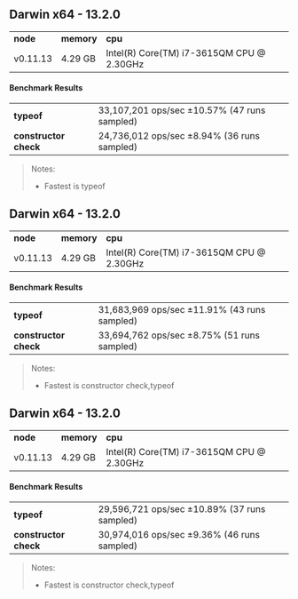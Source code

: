 Darwin x64 - 13.2.0
-----

<table><tr><td><b>node</b></td><td><b>memory</b></td><td><b>cpu</b></td></tr><tr><td>v0.11.13</td><td>4.29 GB</td><td>Intel(R) Core(TM) i7-3615QM CPU @ 2.30GHz</td></tr></table>

#### Benchmark Results ####

<table><tr><td><b>typeof</b></td><td>33,107,201 ops/sec ±10.57% (47 runs sampled)
</td></tr><tr><td><b>constructor check</b></td><td>24,736,012 ops/sec ±8.94% (36 runs sampled)
</td></tr></table>

> Notes:
> - Fastest is typeof


Darwin x64 - 13.2.0
-----

<table><tr><td><b>node</b></td><td><b>memory</b></td><td><b>cpu</b></td></tr><tr><td>v0.11.13</td><td>4.29 GB</td><td>Intel(R) Core(TM) i7-3615QM CPU @ 2.30GHz</td></tr></table>

#### Benchmark Results ####

<table><tr><td><b>typeof</b></td><td>31,683,969 ops/sec ±11.91% (43 runs sampled)
</td></tr><tr><td><b>constructor check</b></td><td>33,694,762 ops/sec ±8.75% (51 runs sampled)
</td></tr></table>

> Notes:
> - Fastest is constructor check,typeof


Darwin x64 - 13.2.0
-----

<table><tr><td><b>node</b></td><td><b>memory</b></td><td><b>cpu</b></td></tr><tr><td>v0.11.13</td><td>4.29 GB</td><td>Intel(R) Core(TM) i7-3615QM CPU @ 2.30GHz</td></tr></table>

#### Benchmark Results ####

<table><tr><td><b>typeof</b></td><td>29,596,721 ops/sec ±10.89% (37 runs sampled)
</td></tr><tr><td><b>constructor check</b></td><td>30,974,016 ops/sec ±9.36% (46 runs sampled)
</td></tr></table>

> Notes:
> - Fastest is constructor check,typeof


